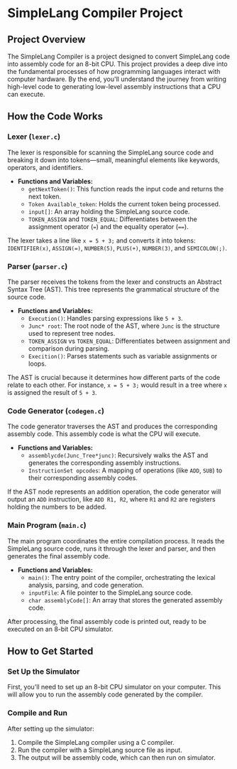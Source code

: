 # SimpleLang Compiler Project

## Project Overview
The SimpleLang Compiler is a project designed to convert SimpleLang code into assembly code for an 8-bit CPU. This project provides a deep dive into the fundamental processes of how programming languages interact with computer hardware. By the end, you'll understand the journey from writing high-level code to generating low-level assembly instructions that a CPU can execute.

## How the Code Works

### Lexer (`lexer.c`)
The lexer is responsible for scanning the SimpleLang source code and breaking it down into tokens—small, meaningful elements like keywords, operators, and identifiers. 

- **Functions and Variables:**
  - `getNextToken()`: This function reads the input code and returns the next token.
  - `Token Available_token`: Holds the current token being processed.
  - `input[]`: An array holding the SimpleLang source code.
  - `TOKEN_ASSIGN` and `TOKEN_EQUAL`: Differentiates between the assignment operator (`=`) and the equality operator (`==`).

The lexer takes a line like `x = 5 + 3;` and converts it into tokens: `IDENTIFIER(x)`, `ASSIGN(=)`, `NUMBER(5)`, `PLUS(+)`, `NUMBER(3)`, and `SEMICOLON(;)`.

### Parser (`parser.c`)
The parser receives the tokens from the lexer and constructs an Abstract Syntax Tree (AST). This tree represents the grammatical structure of the source code.

- **Functions and Variables:**
  - `Execution()`: Handles parsing expressions like `5 + 3`.
  - `Junc* root`: The root node of the AST, where `Junc` is the structure used to represent tree nodes.
  - `TOKEN_ASSIGN` vs `TOKEN_EQUAL`: Differentiates between assignment and comparison during parsing.
  - `Execition()`: Parses statements such as variable assignments or loops.

The AST is crucial because it determines how different parts of the code relate to each other. For instance, `x = 5 + 3;` would result in a tree where `x` is assigned the result of `5 + 3`.

### Code Generator (`codegen.c`)
The code generator traverses the AST and produces the corresponding assembly code. This assembly code is what the CPU will execute.

- **Functions and Variables:**
  - `assemblycde(Junc_Tree*junc)`: Recursively walks the AST and generates the corresponding assembly instructions.
  - `InstructionSet opcodes`: A mapping of operations (like `ADD`, `SUB`) to their corresponding assembly codes.

If the AST node represents an addition operation, the code generator will output an `ADD` instruction, like `ADD R1, R2`, where `R1` and `R2` are registers holding the numbers to be added.

### Main Program (`main.c`)
The main program coordinates the entire compilation process. It reads the SimpleLang source code, runs it through the lexer and parser, and then generates the final assembly code.

- **Functions and Variables:**
  - `main()`: The entry point of the compiler, orchestrating the lexical analysis, parsing, and code generation.
  - `inputFile`: A file pointer to the SimpleLang source code.
  - `char assemblyCode[]`: An array that stores the generated assembly code.

After processing, the final assembly code is printed out, ready to be executed on an 8-bit CPU simulator.

## How to Get Started

### Set Up the Simulator
First, you'll need to set up an 8-bit CPU simulator on your computer. This will allow you to run the assembly code generated by the compiler.

### Compile and Run
After setting up the simulator:
1. Compile the SimpleLang compiler using a C compiler.
2. Run the compiler with a SimpleLang source file as input.
3. The output will be assembly code, which can then run on simulator.


